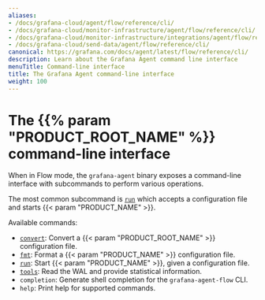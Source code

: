 ```yaml
---
aliases:
- /docs/grafana-cloud/agent/flow/reference/cli/
- /docs/grafana-cloud/monitor-infrastructure/agent/flow/reference/cli/
- /docs/grafana-cloud/monitor-infrastructure/integrations/agent/flow/reference/cli/
- /docs/grafana-cloud/send-data/agent/flow/reference/cli/
canonical: https://grafana.com/docs/agent/latest/flow/reference/cli/
description: Learn about the Grafana Agent command line interface
menuTitle: Command-line interface
title: The Grafana Agent command-line interface
weight: 100
---
```


# The {{% param "PRODUCT_ROOT_NAME" %}} command-line interface

When in Flow mode, the `grafana-agent` binary exposes a command-line interface with
subcommands to perform various operations.

The most common subcommand is [`run`][run] which accepts a configuration file and
starts {{< param "PRODUCT_NAME" >}}.

Available commands:

* [`convert`][convert]: Convert a {{< param "PRODUCT_ROOT_NAME" >}} configuration file.
* [`fmt`][fmt]: Format a {{< param "PRODUCT_NAME" >}} configuration file.
* [`run`][run]: Start {{< param "PRODUCT_NAME" >}}, given a configuration file.
* [`tools`][tools]: Read the WAL and provide statistical information.
* `completion`: Generate shell completion for the `grafana-agent-flow` CLI.
* `help`: Print help for supported commands.

[run]: run/
[fmt]: fmt/
[convert]: convert/
[tools]: tools/
